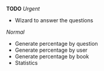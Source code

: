 **TODO**
*Urgent*
- Wizard to answer the questions

*Normal*
- Generate percentage by question
- Generate percentage by user
- Generate percentage by book
- Statistics
